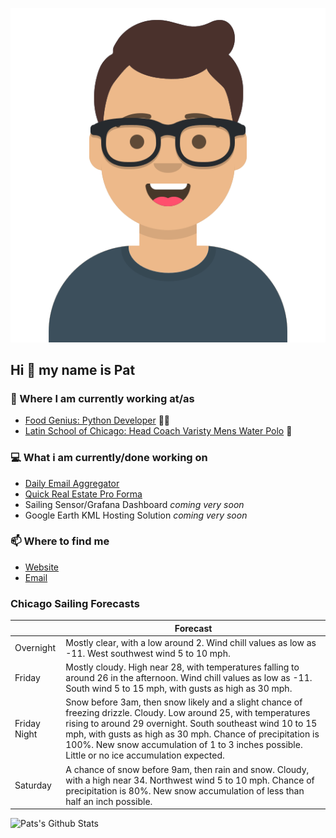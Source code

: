 [![Social banner for p-j-falconer](https://raw.githubusercontent.com/P-J-FALCONER/P-J-FALCONER/master/assets/avataaars.svg)](https://patfalconer.com/)
## Hi :wave: my name is Pat

### 💼 Where I am currently working at/as
- [Food Genius: Python Developer](https://getfoodgenius.com/) 🍔🐍
- [Latin School of Chicago: Head Coach Varisty Mens Water Polo](https://www.latinschool.org/) 🤽


### 💻 What i am currently/done working on
 - [Daily Email Aggregator](https://github.com/P-J-FALCONER/dott_daily_mail)
 - [Quick Real Estate Pro Forma](https://github.com/P-J-FALCONER/henry)
 - Sailing Sensor/Grafana Dashboard *coming very soon*
 - Google Earth KML Hosting Solution *coming very soon*

### 📫 Where to find me
 - [Website](https://patfalconer.com/)
 - [Email](mailto:patrick.j.falconer@gmail.com)


### Chicago Sailing Forecasts
|   | Forecast  |
|---|---|
| Overnight | Mostly clear, with a low around 2. Wind chill values as low as -11. West southwest wind 5 to 10 mph. |
| Friday | Mostly cloudy. High near 28, with temperatures falling to around 26 in the afternoon. Wind chill values as low as -11. South wind 5 to 15 mph, with gusts as high as 30 mph. |
| Friday Night | Snow before 3am, then snow likely and a slight chance of freezing drizzle. Cloudy. Low around 25, with temperatures rising to around 29 overnight. South southeast wind 10 to 15 mph, with gusts as high as 30 mph. Chance of precipitation is 100%. New snow accumulation of 1 to 3 inches possible. Little or no ice accumulation expected. |
| Saturday | A chance of snow before 9am, then rain and snow. Cloudy, with a high near 34. Northwest wind 5 to 10 mph. Chance of precipitation is 80%. New snow accumulation of less than half an inch possible. |

![Pats's Github Stats](https://github-readme-stats.vercel.app/api?username=p-j-falconer&show_icons=true&theme=radical)
